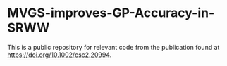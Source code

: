 # MVGS-improves-GP-Accuracy-in-SRWW
This is a public repository for relevant code from the publication found at https://doi.org/10.1002/csc2.20994.
